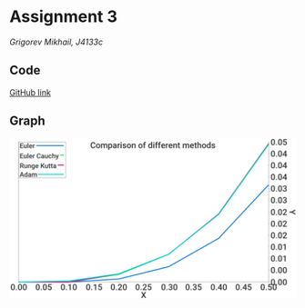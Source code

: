 # Assignment 3
*Grigorev Mikhail, J4133c*

## Code

[GitHub link](https://github.com/Dormant512/itmo_notes/tree/main/itmo-manual/continuous-models/assignment3-go)

## Graph

![output](./assignment3-go/output.png)
